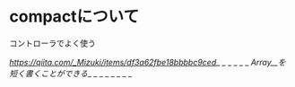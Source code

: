 # compactについて


コントローラでよく使う

_https://qiita.com/_Mizuki/items/df3a62fbe18bbbbc9ced__
_
_
_
_
_
_Array__を短く書くことができる__
_
_
_
_
_
_
_